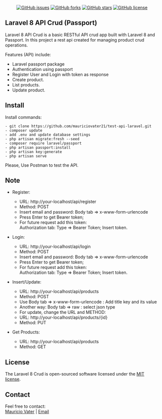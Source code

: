 <p align="center">
<a href="https://github.com/mauriciovater21/test-api-laravel/issues"><img alt="GitHub issues" src="https://img.shields.io/github/issues/mauriciovater21/test-api-laravel"></a>
<a href="https://github.com/mauriciovater21/test-api-laravel/network"><img alt="GitHub forks" src="https://img.shields.io/github/forks/mauriciovater21/test-api-laravel"></a>
<a href="https://github.com/mauriciovater21/test-api-laravel/stargazers"><img alt="GitHub stars" src="https://img.shields.io/github/stars/mauriciovater21/test-api-laravel"></a>
<a href="https://github.com/mauriciovater21/test-api-laravel/blob/master/LICENSE.md"><img alt="GitHub license" src="https://img.shields.io/github/license/mauriciovater21/test-api-laravel"></a>

</p>

## Laravel 8 API Crud (Passport)

Laravel 8 API Crud is a basic RESTful API crud app built with Laravel 8 and Passport. In this project a rest api created for managing product crud operations. 

Features (API) include:

- Laravel passport package
- Authentication using passport
- Register User and Login with token as response
- Create product.
- List products.
- Update product.


## Install

Install commands:
``` 
- git clone https://github.com/mauriciovater21/test-api-laravel.git 
- composer update
- add .env and update database settings
- php artisan migrate:fresh --seed
- composer require laravel/passport
- php artisan passport:install
- php artisan key:generate
- php artisan serve

```

Please, Use Postman to test the API.


## Note
- Register:
    - URL: http://your-localhost/api/register 
    - Method: POST
    - Insert email and password: Body tab => x-www-form-urlencode
    - Press Enter to get Bearer token;
    - For future request add this token: 
      <br>Authorization tab: Type => Bearer Token; Insert token.

- Login: 
    - URL: http://your-localhost/api/login 
    - Method: POST
    - Insert email and password: Body tab => x-www-form-urlencode
    - Press Enter to get Bearer token;
    - For future request add this token: 
      <br>Authorization tab: Type => Bearer Token; Insert token.
    
- Insert/Update:
    - URL: http://your-localhost/api/products
    - Method: POST
    - Use Body tab => x-www-form-urlencode : Add title key and its value
    - Another way: Body tab => raw : select json type
    - For update, change the URL and METHOD:
    - URL: http://your-localhost/api/products/{id}
    - Method: PUT

- Get Products:
    - URL: http://your-localhost/api/products
    - Method: GET



## License

The Laravel 8 Crud is open-sourced software licensed under the [MIT license](https://opensource.org/licenses/MIT).


## Contact

Feel free to contact:  
<a href="https://www.linkedin.com/in/mauriciovater">Mauricio Vater</a> | <a href="mailto:mauriciovater21@gmail.com">Email</a>